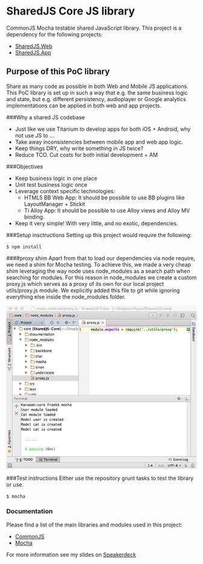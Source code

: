# SharedJS Core JS library
CommonJS Mocha testable shared JavaScript library. This project is a dependency for the following projects:

* [SharedJS.Web](https://github.com/karaoak/SharedJS.Web)
* [SharedJS.App](https://github.com/karaoak/SharedJS.App)
	
## Purpose of this PoC library
Share as many code as possible in both Web and Mobile JS applications. This PoC library is set up in such a way that e.g. the same business logic and state, but e.g. different persistency, audioplayer or Google analytics implementations can be applied in both web and app projects.

###Why a shared JS codebase

* Just like we use Titanium to develop apps for both iOS + Android, why not use JS to …
* Take away inconsistencies between mobile app and web app logic.
* Keep things DRY, why write something in JS twice?
* Reduce TCO. Cut costs for both initial development + AM

###Objectives
* Keep business logic in one place
* Unit test business logic once
* Leverage context specific technologies:
	* HTML5 BB Web App: It should be possible to use BB plugins like LayoutManager + Stickit
	* Ti Alloy App: It should be possible to use Alloy views and Alloy MV binding.
* Keep it very simple! With very little, and no exotic, dependencies.

	
###Setup insctructions
Setting up this project would require the following:

	$ npm install
	
####proxy shim
Apart from that to load our dependencies via node require, we need a shim for Mocha testing.
To achieve this, we made a very cheap shim leveraging the way node uses node_modules as a search path when searching for modules. For this reason in node_modules we create a custom proxy.js which serves as a proxy of its own for our local project utils/proxy.js module.
We explicitly added this file to git while ignoring everything else inside the node_modules folder.

![image](./documentation/node_modules-proxy-shim.png)


###Test instructions
Either use the repository grunt tasks to test the library or use.

    $ mocha
    
    
### Documentation
Please find a list of the main libraries and modules used in this project:

* [CommonJS](http://wiki.commonjs.org/wiki/CommonJS)
* [Mocha](http://mochajs.org/)


For more information see my slides on [Speakerdeck](https://speakerdeck.com/karaoak/shared-web-plus-ti-app-javascript-codebase)

